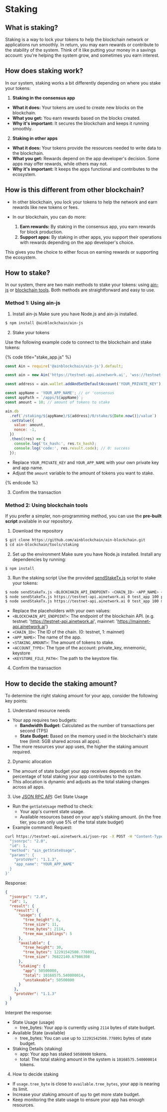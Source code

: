 # Staking

## What is staking?

Staking is a way to lock your tokens to help the blockchain network or applications run smoothly. In return, you may earn rewards or contribute to the stability of the system.
Think of it like putting your money in a savings account: you're helping the system grow, and sometimes you earn interest.

## How does staking work?

In our system, staking works a bit differently depending on where you stake your tokens:

1. **Staking in the consensus app**

- **What it does:** Your tokens are used to create new blocks on the blockchain.
- **What you get:** You earn rewards based on the blocks created.
- **Why it's important:** It secures the blockchain and keeps it running smoothly.

2. **Staking in other apps**

- **What it does:** Your tokens provide the resources needed to write data to the blockchain.
- **What you get:** Rewards depend on the app developer's decision. Some apps may offer rewards, while others may not.
- **Why it's important:** It keeps the apps functional and contributes to the ecosystem.

## How is this different from other blockchain?

- In other blockchain, you lock your tokens to help the network and earn rewards like new tokens or fees.

- In our blockchain, you can do more:
  1. **Earn rewards:** By staking in the consensus app, you earn rewards for block production.
  2. **Support apps:** By staking in other apps, you support their operations with rewards depending on the app developer's choice.

This gives you the choice to either focus on earning rewards or supporting the ecosystem.

## How to stake?

In our system, there are two main methods to stake your tokens: using [ain-js](https://github.com/ainblockchain/ain-js) or [blockchain tools](https://github.com/ainblockchain/ain-blockchain/blob/master/tools/staking/sendStakeTx.js). Both methods are straightforward and easy to use.

### Method 1: Using ain-js

1. Install ain-js
   Make sure you have Node.js and ain-js installed.

```sh
$ npm install @ainblockchain/ain-js
```

2. Stake your tokens

Use the following example code to connect to the blockchain and stake tokens:

{% code title="stake_app.js" %}

```js
const Ain = require('@ainblockchain/ain-js').default;

const ain = new Ain('https://testnet-api.ainetwork.ai', 'wss://testnet-event.ainetwork.ai', 0); // testnet

const address = ain.wallet.addAndSetDefaultAccount('YOUR_PRIVATE_KEY');

const appName = 'YOUR_APP_NAME'; // or 'consensus
const appPath = `/apps/${appName}`;
const amount = 10; // amount of tokens to stake

ain.db
  .ref(`/staking/${appName}/${address}/0/stake/${Date.now()}/value`)
  .setValue({
    value: amount,
    nonce: -1,
  })
  .then((res) => {
    console.log('tx_hash:', res.tx_hash);
    console.log('code:', res.result.code); // 0: success
  });
```

- Replace `YOUR_PRIVATE_KEY` and `YOUR_APP_NAME` with your own private key and app name.
- Adjust the `amount` variable to the amount of tokens you want to stake.

{% endcode %}

3. Confirm the transaction

### Method 2: Using blockchain tools

If you prefer a simpler, non-programming method, you can use the **pre-built script** available in our repository.

1. Download the repository

```sh
$ git clone https://github.com/ainblockchain/ain-blockchain.git
$ cd ain-blockchain/tools/staking
```

2. Set up the environment
   Make sure you have Node.js installed. Install any dependencies by running:

```
$ npm install
```

3. Run the staking script
   Use the provided [sendStakeTx.js](https://github.com/ainblockchain/ain-blockchain/blob/master/tools/staking/sendStakeTx.js) script to stake your tokens:

```sh
$ node sendStakeTx.js <BLOCKCHAIN_API_ENDPOINT> <CHAIN_ID> <APP_NAME> <STAKING_AMOUNT> <ACCOUNT_TYPE> [<KEYSTORE_FILE_PATH>]
$ node sendStakeTx.js https://testnet-api.ainetwork.ai 0 test_app 100 private_key
$ node sendStakeTx.js https://testnet-api.ainetwork.ai 0 test_app 100 mnemonic
```

- Replace the placeholders with your own values:
- `<BLOCKCHAIN_API_ENDPOINT>`: The endpoint of the blockchain API. (e.g. testnet: 'https://testnet-api.ainetwork.ai', mainnet: 'https://mainnet-api.ainetwork.ai')
- `<CHAIN_ID>`: The ID of the chain. (0: testnet, 1: mainnet)
- `<APP_NAME>`: The name of the app.
- `<STAKING_AMOUNT>`: The amount of tokens to stake.
- `<ACCOUNT_TYPE>`: The type of the account: private_key, mnemonic, keystore
- `<KEYSTORE_FILE_PATH>`: The path to the keystore file.

4. Confirm the transaction

## How to decide the staking amount?

To determine the right staking amount for your app, consider the following key points:

1. Understand resource needs

- Your app requires two budgets:
  - **Bandwidth Budget:** Calculated as the number of transactions per second (TPS)
  - **State Budget:** Based on the memory used in the blockchain's state tree (limit: 5GB shared across all apps).
- The more resources your app uses, the higher the staking amount required.

2. Dynamic allocation

- The amount of state budget your app receives depends on the percentage of total staking your app contributes to the systam.
- This allocation is dynamic and adjusts as the total staking changes across all apps.

3. Use [JSON RPC API](https://github.com/ainblockchain/ain-blockchain/blob/master/JSON_RPC_API.md#ain_getstateusage): Get State Usage

- Run the `getSateUsage` method to check:
  - Your app's current state usage.
  - Available resources based on your app's staking amount. (in the free tier, you can only use 5% of the total state budget)
- Example command:
  Request:

```sh
curl https://testnet-api.ainetwork.ai/json-rpc -X POST -H "Content-Type: application/json" -d '{
  "jsonrpc": "2.0",
  "id": 1,
  "method": "ain_getStateUsage",
  "params": {
    "protoVer": "1.1.3",
    "app_name": "YOUR_APP_NAME"
  }
}'
```

Response:

```json
{
  "jsonrpc": "2.0",
  "id": 1,
  "result": {
    "result": {
      "usage": {
        "tree_height": 6,
        "tree_size": 11,
        "tree_bytes": 2114,
        "tree_max_siblings": 5
      },
      "available": {
        "tree_height": 30,
        "tree_bytes": 12291542508.778091,
        "tree_size": 76822140.67986308
      },
      "staking": {
        "app": 50500000,
        "total": 10168575.540000014,
        "unstakeable": 50500000
      }
    },
    "protoVer": "1.1.3"
  }
}
```

Interpret the response:

- State Usage (usage)
  - tree_bytes: Your app is currently using `2114` bytes of state budget.
- Available State (available)
  - tree_bytes: You can use up to `12291542508.778091` bytes of state budget.
- Staking Details (staking)
  - app: Your app has staked `50500000` tokens.
  - total: The total staking amount in the system is `10168575.540000014` tokens.

4. How to decide staking

- If `usage.tree_byte` is close to `available.tree_bytes`, your app is nearing its limit.
- Increase your staking amount of `app` to get more state budget.
- Keep monitoring the state usage to ensure your app has enough resources.
